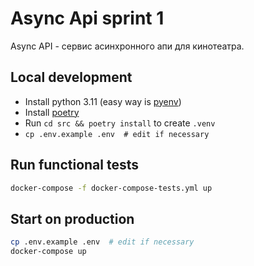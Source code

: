 # Async Api sprint 1
Async API - сервис асинхронного апи для кинотеатра.

## Local development
- Install python 3.11 (easy way is [pyenv](https://github.com/pyenv/pyenv?tab=readme-ov-file#installation))
- Install [poetry](https://python-poetry.org/docs/#installing-with-pipx)
- Run `cd src && poetry install` to create `.venv`
- ```cp .env.example .env  # edit if necessary```

## Run functional tests
```bash
docker-compose -f docker-compose-tests.yml up
```

## Start on production
```bash
cp .env.example .env  # edit if necessary
docker-compose up
```
